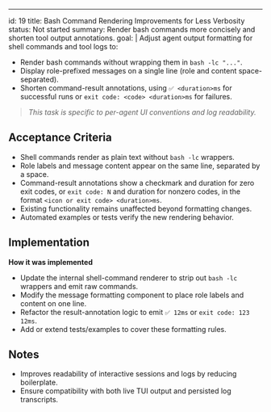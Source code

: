 ---
id: 19
title: Bash Command Rendering Improvements for Less Verbosity
status: Not started
summary: Render bash commands more concisely and shorten tool output annotations.
goal: |
  Adjust agent output formatting for shell commands and tool logs to:
  - Render bash commands without wrapping them in `bash -lc "..."`.
  - Display role-prefixed messages on a single line (role and content space-separated).
  - Shorten command-result annotations, using `✅ <duration>ms` for successful runs or `exit code: <code> <duration>ms` for failures.

> *This task is specific to per-agent UI conventions and log readability.*

## Acceptance Criteria

- Shell commands render as plain text without `bash -lc` wrappers.
- Role labels and message content appear on the same line, separated by a space.
- Command-result annotations show a checkmark and duration for zero exit codes, or `exit code: N` and duration for nonzero codes, in the format `<icon or exit code> <duration>ms`.
- Existing functionality remains unaffected beyond formatting changes.
- Automated examples or tests verify the new rendering behavior.

## Implementation

**How it was implemented**  
- Update the internal shell-command renderer to strip out `bash -lc` wrappers and emit raw commands.
- Modify the message formatting component to place role labels and content on one line.
- Refactor the result-annotation logic to emit `✅ 12ms` or `exit code: 123 12ms`.
- Add or extend tests/examples to cover these formatting rules.

## Notes

- Improves readability of interactive sessions and logs by reducing boilerplate.
- Ensure compatibility with both live TUI output and persisted log transcripts.

